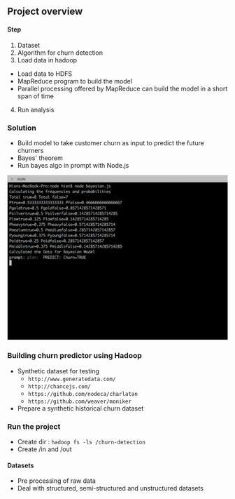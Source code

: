 ## Project overview 


#### Step
1. Dataset 
2. Algorithm for churn detection 
3. Load data in hadoop 
+ Load data to HDFS 
+ MapReduce program to build the model 
+ Parallel processing offered by MapReduce can build the model in a short span of time 
4. Run analysis


### Solution  
+ Build model to take customer churn as input to predict the future churners 
+ Bayes' theorem 
+ Run bayes algo in prompt with Node.js 
<img src="./img/1.png">



### Building churn predictor using Hadoop 
+ Synthetic dataset for testing 
    + `http://www.generatedata.com/`
    + `http://chancejs.com/`
    + `https://github.com/nodeca/charlatan`
    + `https://github.com/weaver/moniker`
+ Prepare a synthetic historical churn dataset 



### Run the project 
+ Create dir : `hadoop fs -ls /churn-detection `
+ Create /in and /out 


#### Datasets 
+ Pre processing of raw data 
+ Deal with structured, semi-structured and unstructured datasets